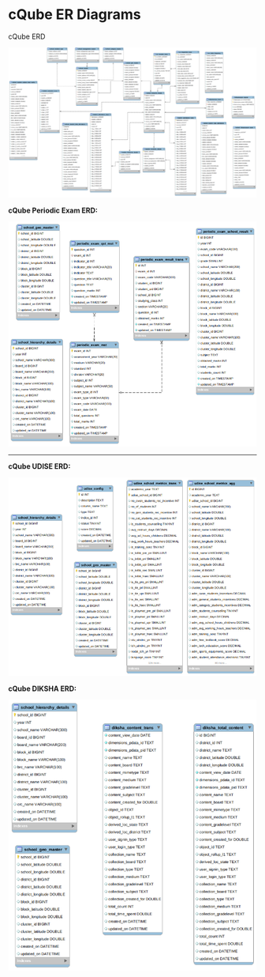 # cQube ER Diagrams

cQube ERD

![](<../.gitbook/assets/image (3).png>)



**cQube Periodic Exam ERD:**

![](<../.gitbook/assets/image (2).png>)

****

**cQube UDISE ERD:**

![](<../.gitbook/assets/image (1).png>)



**cQube DIKSHA ERD:**

![](../.gitbook/assets/image.png)
